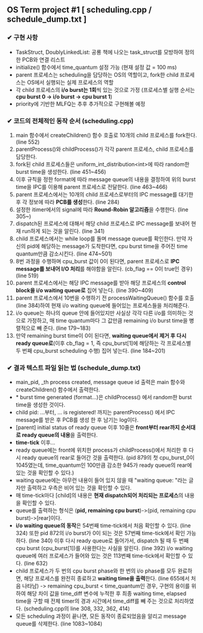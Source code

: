 ## OS Term project #1 [ scheduling.cpp / schedule_dump.txt ]
  
### ✔ 구현 사항
- TaskStruct, DoublyLinkedList: 공룡 책에 나오는 task_struct를 모방하여 정의한 PCB와 연결 리스트
- initialize() 함수에서 time_quantum 설정 가능 (현재 설정 값 = 100 ms)
- parent 프로세스는 scheduling을 담당하는 OS의 역할이고, fork한 child 프로세스는 OS에서 실행되는 실제 프로세스의 역할
- 각 child 프로세스의 **i/o burst는 1회**씩 있는 것으로 가정 (프로세스별 실행 순서는 **cpu burst 0 -> i/o burst -> cpu burst 1**)
- priority에 기반한 MLFQ는 추후 추가적으로 구현해볼 예정

### ✔ 코드의 전체적인 동작 순서 (scheduling.cpp)
1. main 함수에서 createChildren() 함수 호출로 10개의 child 프로세스를 fork한다. (line 552)
2. parentProcess()와 childProcess()가 각각 parent 프로세스, child 프로세스를 담당한다.
3. fork된 child 프로세스들은 uniform_int_distribution&#60;int&#62;에 따라 random한 burst time을 생성한다. (line 451~456)
4. 이후 규칙을 정한 format에 따라 message queue의 내용을 결정하여 위의 burst time을 IPC를 이용해 parent 프로세스로 전달한다. (line 463~466)
5. parent 프로세스에서는 10개의 child 프로세스로부터의 IPC message를 대기한 후 각 정보에 따라 **PCB를 생성**한다. (line 284)
6. 설정한 itimer에서의 signal에 따라 **Round-Robin 알고리즘**을 수행한다. (line 305~)
7. dispatch된 프로세스에 대해서 해당 child 프로세스로 IPC message를 보내어 현재 run하게 되는 것을 알린다. (line 341)
8. child 프로세스에서는 while loop를 돌며 message queue를 확인한다. 만약 자신의 pid에 해당하는 message가 도착한다면, cpu burst time을 주어진 time quantum만큼 감소시킨다. (line 474~501)
9. 8번 과정을 수행하며 cpu_burst 값이 0이 된다면, parent 프로세스로 **IPC message를 보내어 I/O 처리**를 해야함을 알린다. (cb_flag == 0이 true인 경우) (line 519)
10. parent 프로세스에서는 해당 IPC message를 받아 해당 프로세스의 **control block을 i/o waiting queue로** 집어 넣는다. (line 390~409)
11. parent 프로세스에서 10번을 수행하기 전 processWaitingQueue() 함수를 호출(line 384)하여 현재 i/o waiting queue에 들어있는 프로세스들을 처리해준다.
12. i/o queue는 하나의 queue 안에 들어있지만 사실상 각각 다른 i/o를 의미하는 것으로 가정하고, 매 time quantum마다 그 값만큼 remaining i/o burst time을 병렬적으로 빼 준다. (line 179~183)
13. 만약 remaining burst time이 0이 된다면, **waiting queue에서 제거 후 다시 ready queue로**(이후 cb_flag = 1, 즉 cpu_burst&#91;1&#93;에 해당하는 각 프로세스별 두 번째 cpu_burst scheduling 수행) 집어 넣는다. (line 184~201)

### ✔ 결과 텍스트 파일 읽는 법 (schedule_dump.txt)
- main_pid, _th process created, message queue id 출력은 main 함수와 createChildren() 함수에서 출력한다.
- &#42; burst time generated (format...)은 childProcess() 에서 random한 burst time을 생성한 것이다.
- child pid: ...부터, ... is registered! 까지는 parentProcess() 에서 IPC message를 받은 후 PCB를 생성 한 후 남기는 log이다.
- &#91;parent&#93; initial status of ready queue 이후 10줄은 **front부터 rear까지 순서대로 ready queue의 내용**을 출력한다.
- **time-tick** 이후...
- ready queue에는 front에 위치한 process가 childProcess()에서 처리한 후 다시 ready queue의 rear로 들어간 것을 출력한다. (pid 879의 첫 cpu_burst_0이 1045였는데, time_quantum인 100만큼 감소한 945가 ready queue의 rear에 있는 것을 확인할 수 있다.)
- waiting queue에는 아무런 내용이 들어 있지 않을 때 "waiting queue: "라는 글자만 출력하고 우측은 비어 있는 것을 확인할 수 있다.
- 매 time-tick마다 &#91;child&#93;의 내용은 **현재 dispatch되어 처리되는 프로세스**의 내용을 확인할 수 있다.
- queue를 출력하는 형식은 (**pid, remaining cpu burst**)->(pid, remaining cpu burst)->&#91;rear&#93;이다.
- **i/o waiting queue의 동작**은 54번째 time-tick에서 처음 확인할 수 있다. (line 324) 또한 pid 872의 i/o burst가 0이 되는 것은 57번째 time-tick에서 확인 가능하다. (line 340) 이후 다시 ready queue로 들어가서, dispatch 될 때 두 번째 cpu burst (cpu_burst&#91;1&#93;)를 사용한다는 사실을 알린다. (line 392) i/o waiting queue에 여러 프로세스가 들어와 있는 것은 113번째 time-tick에서 확인할 수 있다. (line 632)
- child 프로세스가 두 번의 cpu burst phase와 한 번의 i/o phase를 모두 완료하면, 해당 프로세스를 완전히 종료하고 **waiting time을 출력**한다. (line 655에서 처음 나타남) -> remaining cpu_burst &#60; time_quantum인 경우, 구현의 용이를 위하여 해당 차이 값을 time_diff 변수에 누적한 후 최종 waiting time, elapsed time을 구할 때 전체 timer의 경과 시간에서 time_diff를 빼 주는 것으로 처리하였다. (scheduling.cpp의 line 308, 332, 362, 414)
- 모든 scheduling 과정이 끝나면, 모든 동작이 종료되었음을 알리고 message queue를 삭제한다. (line 1083~1084)
